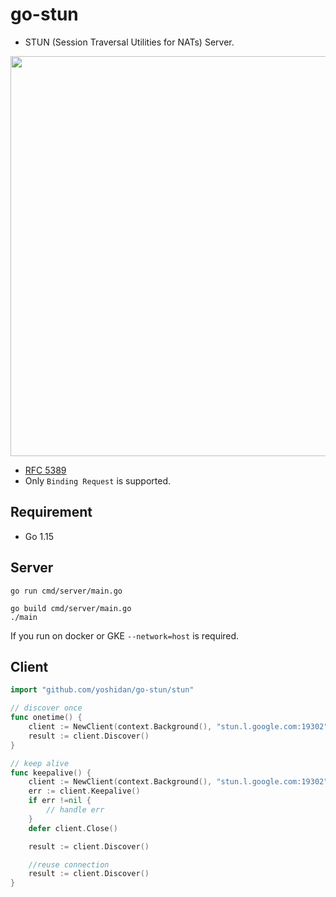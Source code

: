 # go-stun 

* STUN (Session Traversal Utilities for NATs) Server.

<img src="https://blog.ivrpowers.com/postimages/technologies/ivrpowers-turn-stun-screen.005.jpeg" width="640px"/>

* [RFC 5389](https://tools.ietf.org/html/rfc5389) 
* Only `Binding Request` is supported.

## Requirement

* Go 1.15

## Server

```
go run cmd/server/main.go
```

```
go build cmd/server/main.go
./main
```

If you run on docker or GKE `--network=host` is required.

## Client

```go
import "github.com/yoshidan/go-stun/stun"

// discover once
func onetime() {
    client := NewClient(context.Background(), "stun.l.google.com:19302", laddr)
    result := client.Discover()
}

// keep alive
func keepalive() {
    client := NewClient(context.Background(), "stun.l.google.com:19302", laddr)
    err := client.Keepalive()
    if err !=nil {
        // handle err
    }
    defer client.Close()

    result := client.Discover()         

    //reuse connection
    result := client.Discover()         
}
```


